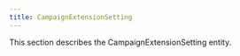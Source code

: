 ```yaml
---
title: CampaignExtensionSetting 
---
```


This section describes the CampaignExtensionSetting entity.
